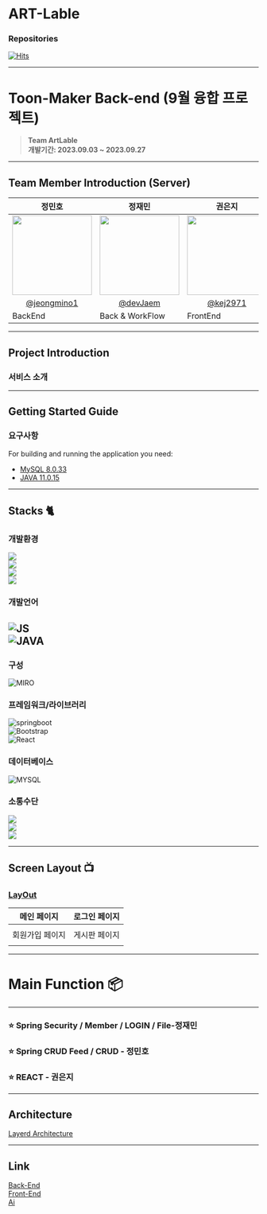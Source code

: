 # ART-Lable

### Repositories   
[![Hits](https://hits.seeyoufarm.com/api/count/incr/badge.svg?url=https%3A%2F%2Fgithub.com%2FArtLable&count_bg=%2379C83D&title_bg=%23555555&icon=&icon_color=%23E7E7E7&title=hits&edge_flat=false)](https://hits.seeyoufarm.com)

---
# Toon-Maker Back-end  (9월 융합 프로젝트)
> **Team ArtLable** <br/> **개발기간: 2023.09.03 ~ 2023.09.27**

---
## Team Member Introduction (Server)

| 정민호                                                                               | 정재민                                                                               | 권은지                                                                               |
|-----------------------------------------------------------------------------------|-----------------------------------------------------------------------------------|-----------------------------------------------------------------------------------|
| <img width="160px" src="https://avatars.githubusercontent.com/u/134987020?v=4" /> | <img width="160px" src="https://avatars.githubusercontent.com/u/125876896?v=4" /> | <img width="160px" src="https://avatars.githubusercontent.com/u/139085498?v=4" /> |
| <center>[@jeongmino1](https://github.com/jeongmino1)                              | <center>[@devJaem](https://github.com/devJaem)                                    | <center>[@kej2971](https://github.com/kej2971)                                    |
| BackEnd                                                                           | Back & WorkFlow                                                                   | FrontEnd                                                                          |


---
## Project Introduction

### 서비스 소개


---

## Getting Started Guide
### 요구사항
For building and running the application you need:

- [MySQL 8.0.33](https://dev.mysql.com/downloads/mysql/)
- [JAVA 11.0.15](https://github.com/ojdkbuild/ojdkbuild)

---

## Stacks 🐈

### 개발환경
<img src="https://img.shields.io/badge/Intelii J-000000?style=for-the-badge&logo=intellijidea&logoColor=white"><br>
<img src="https://img.shields.io/badge/GitHub-000000?style=for-the-badge&logo=github&logoColor=white"><br>
<img src="https://img.shields.io/badge/visualstudiocode-007ACC?style=for-the-badge&logo=visualstudiocode&logoColor=white"><br>
<img src="https://img.shields.io/badge/git-F05032?style=for-the-badge&logo=git&logoColor=white"><br>

### 개발언어
![JS](https://img.shields.io/badge/JavaScript-F7DF1E?style=for-the-badge&logo=Javascript&logoColor=white)<br>
![JAVA](https://img.shields.io/badge/Java-6DB33F?style=for-the-badge&logo=Java&logoColor=white)<br>
---

### 구성
![MIRO](https://img.shields.io/badge/miro-050038?style=for-the-badge&logo=miro&logoColor=white)

### 프레임워크/라이브러리

![springboot](https://img.shields.io/badge/springboot-6DB33F?style=for-the-badge&logo=springboot&logoColor=white)<br>
![Bootstrap](https://img.shields.io/badge/Bootstrap-7952B3?style=for-the-badge&logo=Bootstrap&logoColor=white)<br>
![React](https://img.shields.io/badge/react-61DAFB?style=for-the-badge&logo=react&logoColor=white)<br>

### 데이터베이스
![MYSQL](https://img.shields.io/badge/mysql-4479A1?style=for-the-badge&logo=mysql&logoColor=white)<br>

### 소통수단
<img src="https://img.shields.io/badge/discord-5865F2?style=for-the-badge&logo=discord&logoColor=white"><br>
<img src="https://img.shields.io/badge/kakaotalk-FFCD00?style=for-the-badge&logo=kakaotalk&logoColor=white"><br>
<img src="https://img.shields.io/badge/Notion-000000?style=for-the-badge&logo=Notion&logoColor=white"><br>

--- 

## Screen Layout 📺

### [LayOut](https://github.com/GoOnThat/GoOnThat/wiki/Screen-Layout)
|  메인 페이지 |                                                                                                                         로그인 페이지 |
|-----------------------------------------------------------------------------------------------------------------------------------|--------------------------------------------------------------------------------------------------------------------------------|
|  |  |  
|   회원가입 페이지 |                                                                                                                         게시판 페이지 |  
|                |             

---
# Main Function 📦

---
### ⭐️ Spring Security / Member / LOGIN / File-정재민

### ⭐️ Spring CRUD Feed / CRUD - 정민호

### ⭐️ REACT - 권은지

---
## Architecture
[Layerd Architecture](https://velog.io/@hanblueblue/%EB%B2%88%EC%97%AD-Layered-Architecture)

---

## Link
[Back-End](https://github.com/ArtLable/back-end)<br>
[Front-End](https://github.com/ArtLable/front-end)<br>
[Ai]()
